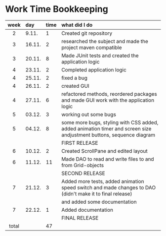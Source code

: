 # Work Time Bookkeeping

| week | day | time | what did I do  |
| :----:|:-----|:-----| :-----|
| 2 | 9.11.    | 1 | Created git repository |
| 3 | 16.11.   | 2 | researched the subject and made the project maven compatible |
| 3 | 20.11.   | 8 | Made JUnit tests and created the application logic |
| 4 | 23.11.   | 2 | Completed application logic |
| 4 | 25.11.   | 2 | fixed a bug |
| 4 | 26.11.   | 2 | created GUI |
| 4 | 27.11.   | 6 | refactored methods, reordered packages and made GUI work with the application logic |
| 5 | 03.12.   | 3 | working out some bugs |
| 5 | 04.12.   | 8 | some more bugs, styling with CSS added, added animation timer and screen size andjustment buttons, sequence diagram 
||||FIRST RELEASE  |
| 6 | 10.12.   | 2 | Created ScrollPane and edited layout |
| 6 | 11.12.   | 11 | Made DAO to read and write files to and from Grid-objects  |
||||SECOND RELEASE |
| 7 | 21.12.   | 3 | Added more tests, added animation speed switch and made changes to DAO (didn't make it to final release)  |
||||and added some documentation |
| 7 | 22.12.   | 1 | Added documentation|
||||FINAL RELEASE |
| total  | |47  | | 
